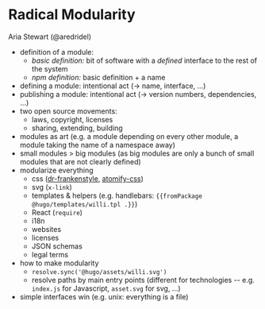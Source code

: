 # Radical Modularity
Aria Stewart (@aredridel)

- definition of a module:
	- *basic definition:* bit of software with a *defined* interface to the rest of the system
	- *npm definition:* basic definition + a name
- defining a module: intentional act (-> name, interface, ...)
- publishing a module: intentional act (-> version numbers, dependencies, ...)
- two open source movements:
	- laws, copyright, licenses
	- sharing, extending, building
- modules as art (e.g. a module depending on every other module, a module taking the name of a namespace away)
- small modules > big modules (as big modules are only a bunch of small modules that are not clearly defined)
- modularize everything
	- css ([dr-frankenstyle](https://www.npmjs.com/package/dr-frankenstyle), [atomify-css](https://www.npmjs.com/package/atomify-css))
	- svg (`x-link`)
	- templates & helpers (e.g. handlebars: `{{fromPackage @hugo/templates/willi.tpl .}}`)
	- React (`require`)
	- i18n
	- websites
	- licenses
	- JSON schemas
	- legal terms
- how to make modularity
	- `resolve.sync('@hugo/assets/willi.svg')`
	- resolve paths by main entry points (different for technologies -- e.g. `index.js` for Javascript, `asset.svg` for svg, ...)
- simple interfaces win (e.g. unix: everything is a file)